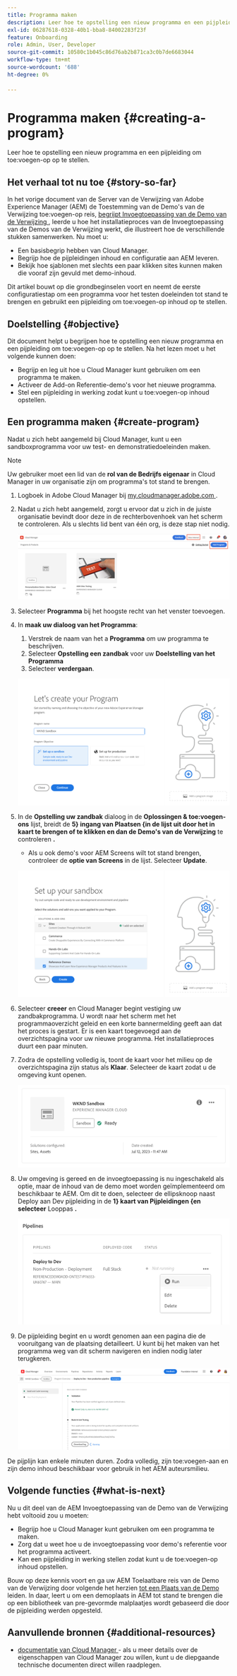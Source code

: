 ```yaml
---
title: Programma maken
description: Leer hoe te opstelling een nieuw programma en een pijpleiding om toe:voegen-op op te stellen.
exl-id: 06287618-0328-40b1-bba8-84002283f23f
feature: Onboarding
role: Admin, User, Developer
source-git-commit: 10580c1b045c86d76ab2b871ca3c0b7de6683044
workflow-type: tm+mt
source-wordcount: '688'
ht-degree: 0%

---
```



# Programma maken {#creating-a-program}

Leer hoe te opstelling een nieuw programma en een pijpleiding om toe:voegen-op op te stellen.

## Het verhaal tot nu toe {#story-so-far}

In het vorige document van de Server van de Verwijzing van Adobe Experience Manager (AEM) de Toestemming van de Demo&#39;s van de Verwijzing toe:voegen-op reis, [ begrijpt Invoegtoepassing van de Demo van de Verwijzing ](installation.md), leerde u hoe het installatieproces van de Invoegtoepassing van de Demos van de Verwijzing werkt, die illustreert hoe de verschillende stukken samenwerken. Nu moet u:

* Een basisbegrip hebben van Cloud Manager.
* Begrijp hoe de pijpleidingen inhoud en configuratie aan AEM leveren.
* Bekijk hoe sjablonen met slechts een paar klikken sites kunnen maken die vooraf zijn gevuld met demo-inhoud.

Dit artikel bouwt op die grondbeginselen voort en neemt de eerste configuratiestap om een programma voor het testen doeleinden tot stand te brengen en gebruikt een pijpleiding om toe:voegen-op inhoud op te stellen.

## Doelstelling {#objective}

Dit document helpt u begrijpen hoe te opstelling een nieuw programma en een pijpleiding om toe:voegen-op op te stellen. Na het lezen moet u het volgende kunnen doen:

* Begrijp en leg uit hoe u Cloud Manager kunt gebruiken om een programma te maken.
* Activeer de Add-on Referentie-demo&#39;s voor het nieuwe programma.
* Stel een pijpleiding in werking zodat kunt u toe:voegen-op inhoud opstellen.

## Een programma maken {#create-program}

Nadat u zich hebt aangemeld bij Cloud Manager, kunt u een sandboxprogramma voor uw test- en demonstratiedoeleinden maken.

>[!NOTE]
>
>Uw gebruiker moet een lid van de **rol van de Bedrijfs eigenaar** in Cloud Manager in uw organisatie zijn om programma&#39;s tot stand te brengen.

1. Logboek in Adobe Cloud Manager bij [ my.cloudmanager.adobe.com ](https://my.cloudmanager.adobe.com/).

1. Nadat u zich hebt aangemeld, zorgt u ervoor dat u zich in de juiste organisatie bevindt door deze in de rechterbovenhoek van het scherm te controleren. Als u slechts lid bent van één org, is deze stap niet nodig.

   ![ overzicht van Cloud Manager ](assets/cloud-manager.png)

1. Selecteer **Programma** bij het hoogste recht van het venster toevoegen.

1. In **maak uw dialoog van het Programma**:

   1. Verstrek de naam van het a **Programma** om uw programma te beschrijven.
   1. Selecteer **Opstelling een zandbak** voor uw **Doelstelling van het Programma**
   1. Selecteer **verdergaan**.

   ![ creeer programmadialoog ](assets/create-program.png)

1. In de **Opstelling uw zandbak** dialoog in de **Oplossingen &amp; toe:voegen-ons** lijst, breidt de **5&rbrace; ingang van Plaatsen &lbrace;in de lijst uit door het in kaart te brengen of te klikken en dan de Demo&#39;s van de Verwijzing** te controleren **.**

   * Als u ook demo&#39;s voor AEM Screens wilt tot stand brengen, controleer de **optie van Screens** in de lijst. Selecteer **Update**.

   ![ Selecterend toe:voegen-op voor verwijzingsdemo in programmaopstelling ](assets/select-reference-demo-add-on.png)


1. Selecteer **creeer** en Cloud Manager begint vestiging uw zandbakprogramma. U wordt naar het scherm met het programmaoverzicht geleid en een korte bannermelding geeft aan dat het proces is gestart. Er is een kaart toegevoegd aan de overzichtspagina voor uw nieuwe programma. Het installatieproces duurt een paar minuten.

1. Zodra de opstelling volledig is, toont de kaart voor het milieu op de overzichtspagina zijn status als **Klaar**. Selecteer de kaart zodat u de omgeving kunt openen.

   ![ volledige de verwezenlijking van het Programma ](assets/ready.png)

1. Uw omgeving is gereed en de invoegtoepassing is nu ingeschakeld als optie, maar de inhoud van de demo moet worden geïmplementeerd om beschikbaar te AEM. Om dit te doen, selecteer de ellipsknoop naast Deploy aan Dev pijpleiding in de **1&rbrace; kaart van Pijpleidingen &lbrace;en selecteer** Looppas **.**

   ![ Begin ](assets/run.png)

1. De pijpleiding begint en u wordt genomen aan een pagina die de vooruitgang van de plaatsing detailleert. U kunt bij het maken van het programma weg van dit scherm navigeren en indien nodig later terugkeren.

   ![ Plaatsing ](assets/deployment.png)

De pijplijn kan enkele minuten duren. Zodra volledig, zijn toe:voegen-aan en zijn demo inhoud beschikbaar voor gebruik in het AEM auteursmilieu.

## Volgende functies {#what-is-next}

Nu u dit deel van de AEM Invoegtoepassing van de Demo van de Verwijzing hebt voltooid zou u moeten:

* Begrijp hoe u Cloud Manager kunt gebruiken om een programma te maken.
* Zorg dat u weet hoe u de invoegtoepassing voor demo&#39;s referentie voor het programma activeert.
* Kan een pijpleiding in werking stellen zodat kunt u de toe:voegen-op inhoud opstellen.

Bouw op deze kennis voort en ga uw AEM Toelaatbare reis van de Demo van de Verwijzing door volgende het herzien [ tot een Plaats van de Demo ](create-site.md) leiden. In daar, leert u om een demoplaats in AEM tot stand te brengen die op een bibliotheek van pre-gevormde malplaatjes wordt gebaseerd die door de pijpleiding werden opgesteld.

## Aanvullende bronnen {#additional-resources}

* [ documentatie van Cloud Manager ](https://experienceleague.adobe.com/docs/experience-manager-cloud-service/content/onboarding/onboarding-concepts/cloud-manager-introduction.html) - als u meer details over de eigenschappen van Cloud Manager zou willen, kunt u de diepgaande technische documenten direct willen raadplegen.
